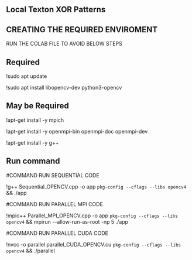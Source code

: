 ## Local Texton XOR Patterns

## CREATING THE REQUIRED ENVIROMENT

RUN THE COLAB FILE TO AVOID BELOW STEPS

## Required
!sudo apt update

!sudo apt install libopencv-dev python3-opencv

## May be Required
!apt-get install -y mpich

!apt-get install -y openmpi-bin openmpi-doc openmpi-dev

!apt-get install -y g++

## Run command
#COMMAND RUN SEQUENTIAL CODE

!g++ Sequential_OPENCV.cpp -o app `pkg-config --cflags --libs opencv4` && ./app

#COMMAND RUN PARALLEL MPI CODE

!mpic++ Parallel_MPI_OPENCV.cpp -o app `pkg-config --cflags --libs opencv4` && mpirun --allow-run-as-root -np 5 ./app

#COMMAND RUN PARALLEL CUDA CODE

!nvcc -o parallel parallel_CUDA_OPENCV.cu `pkg-config --cflags --libs opencv4` && ./parallel
